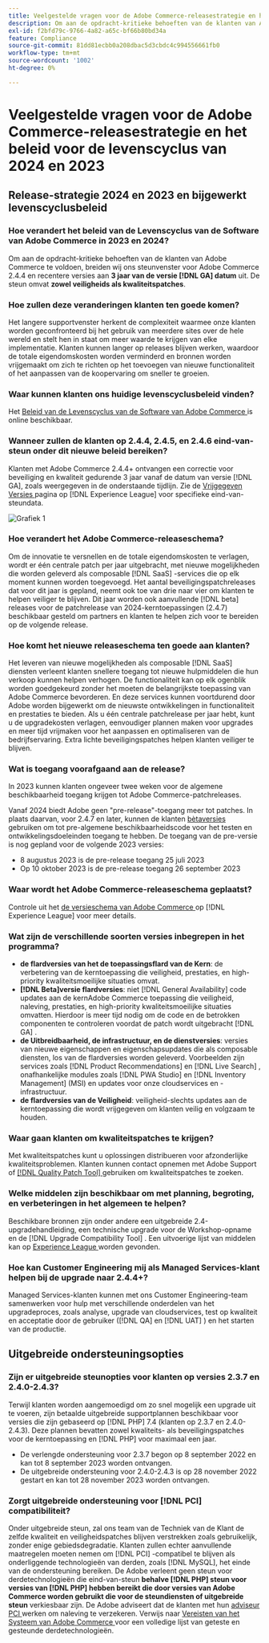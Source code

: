 ```yaml
---
title: Veelgestelde vragen voor de Adobe Commerce-releasestrategie en het beleid voor de levenscyclus van 2024 en 2023
description: Om aan de opdracht-kritieke behoeften van de klanten van Adobe Commerce te voldoen, breiden wij ons steunvenster voor Adobe Commerce 2.4.4 en recentere versies aan **3 jaar van de versie  [!DNL GA]  date* uit. De steun omvat **zowel veiligheids als kwaliteitspatches**. Raadpleeg onze nieuwe [releasekalender] (https://experienceleague.adobe.com/docs/commerce-operations/release/planning/schedule.html) voor informatie over de timing.
exl-id: f2bfd79c-9766-4a82-a65c-bf66b80bd34a
feature: Compliance
source-git-commit: 81dd81ecbb0a208dbac5d3cbdc4c994556661fb0
workflow-type: tm+mt
source-wordcount: '1002'
ht-degree: 0%

---
```


# Veelgestelde vragen voor de Adobe Commerce-releasestrategie en het beleid voor de levenscyclus van 2024 en 2023

## Release-strategie 2024 en 2023 en bijgewerkt levenscyclusbeleid

### Hoe verandert het beleid van de Levenscyclus van de Software van Adobe Commerce in 2023 en 2024?

Om aan de opdracht-kritieke behoeften van de klanten van Adobe Commerce te voldoen, breiden wij ons steunvenster voor Adobe Commerce 2.4.4 en recentere versies aan **3 jaar van de versie [!DNL GA] datum** uit. De steun omvat **zowel veiligheids als kwaliteitspatches**.

### Hoe zullen deze veranderingen klanten ten goede komen?

Het langere supportvenster herkent de complexiteit waarmee onze klanten worden geconfronteerd bij het gebruik van meerdere sites over de hele wereld en stelt hen in staat om meer waarde te krijgen van elke implementatie. Klanten kunnen langer op releases blijven werken, waardoor de totale eigendomskosten worden verminderd en bronnen worden vrijgemaakt om zich te richten op het toevoegen van nieuwe functionaliteit of het aanpassen van de koopervaring om sneller te groeien.

### Waar kunnen klanten ons huidige levenscyclusbeleid vinden?

Het [ Beleid van de Levenscyclus van de Software van Adobe Commerce ](https://www.adobe.com/content/dam/cc/en/legal/terms/enterprise/pdfs/Adobe-Commerce-Software-Lifecycle-Policy.pdf) is online beschikbaar.

### Wanneer zullen de klanten op 2.4.4, 2.4.5, en 2.4.6 eind-van-steun onder dit nieuwe beleid bereiken?

Klanten met Adobe Commerce 2.4.4+ ontvangen een correctie voor beveiliging en kwaliteit gedurende 3 jaar vanaf de datum van versie [!DNL GA], zoals weergegeven in de onderstaande tijdlijn. Zie de [ Vrijgegeven Versies ](https://experienceleague.adobe.com/docs/commerce-operations/release/versions.html) pagina op [!DNL Experience League] voor specifieke eind-van-steundata.

![ Grafiek 1 ](assets/MSKB-1978-1.jpg)

### Hoe verandert het Adobe Commerce-releaseschema?

Om de innovatie te versnellen en de totale eigendomskosten te verlagen, wordt er één centrale patch per jaar uitgebracht, met nieuwe mogelijkheden die worden geleverd als composable [!DNL SaaS] -services die op elk moment kunnen worden toegevoegd. Het aantal beveiligingspatchreleases dat voor dit jaar is gepland, neemt ook toe van drie naar vier om klanten te helpen veiliger te blijven. Dit jaar worden ook aanvullende [!DNL beta] releases voor de patchrelease van 2024-kerntoepassingen (2.4.7) beschikbaar gesteld om partners en klanten te helpen zich voor te bereiden op de volgende release.

### Hoe komt het nieuwe releaseschema ten goede aan klanten?

Het leveren van nieuwe mogelijkheden als composable [!DNL SaaS] diensten verleent klanten snellere toegang tot nieuwe hulpmiddelen die hun verkoop kunnen helpen verhogen. De functionaliteit kan op elk ogenblik worden goedgekeurd zonder het moeten de belangrijkste toepassing van Adobe Commerce bevorderen. En deze services kunnen voortdurend door Adobe worden bijgewerkt om de nieuwste ontwikkelingen in functionaliteit en prestaties te bieden. Als u één centrale patchrelease per jaar hebt, kunt u de upgradekosten verlagen, eenvoudiger plannen maken voor upgrades en meer tijd vrijmaken voor het aanpassen en optimaliseren van de bedrijfservaring. Extra lichte beveiligingspatches helpen klanten veiliger te blijven.

### Wat is toegang voorafgaand aan de release?

In 2023 kunnen klanten ongeveer twee weken voor de algemene beschikbaarheid toegang krijgen tot Adobe Commerce-patchreleases.

Vanaf 2024 biedt Adobe geen &quot;pre-release&quot;-toegang meer tot patches. In plaats daarvan, voor 2.4.7 en later, kunnen de klanten [ bètaversies ](https://experienceleague.adobe.com/docs/commerce-operations/release/beta.html) gebruiken om tot pre-algemene beschikbaarheidscode voor het testen en ontwikkelingsdoeleinden toegang te hebben. De toegang van de pre-versie is nog gepland voor de volgende 2023 versies:

* 8 augustus 2023 is de pre-release toegang 25 juli 2023
* Op 10 oktober 2023 is de pre-release toegang 26 september 2023

### Waar wordt het Adobe Commerce-releaseschema geplaatst?

Controle uit het [ de versieschema van Adobe Commerce ](https://experienceleague.adobe.com/docs/commerce-operations/release/planning/schedule.html) op [!DNL Experience League] voor meer details.

### Wat zijn de verschillende soorten versies inbegrepen in het programma?

* **de flardversies van het de toepassingsflard van de Kern**: de verbetering van de kerntoepassing die veiligheid, prestaties, en high-priority kwaliteitsmoeilijke situaties omvat.
* **[!DNL Beta]versie flardversies**: niet [!DNL General Availability] code updates aan de kernAdobe Commerce toepassing die veiligheid, naleving, prestaties, en high-priority kwaliteitsmoeilijke situaties omvatten. Hierdoor is meer tijd nodig om de code en de betrokken componenten te controleren voordat de patch wordt uitgebracht [!DNL GA] .
* **de Uitbreidbaarheid, de infrastructuur, en de dienstversies**: versies van nieuwe eigenschappen en eigenschapsupdates die als composable diensten, los van de flardversies worden geleverd. Voorbeelden zijn services zoals [!DNL Product Recommendations] en [!DNL Live Search] , onafhankelijke modules zoals [!DNL PWA Studio] en [!DNL Inventory Management] (MSI) en updates voor onze cloudservices en -infrastructuur.
* **de flardversies van de Veiligheid**: veiligheid-slechts updates aan de kerntoepassing die wordt vrijgegeven om klanten veilig en volgzaam te houden.

### Waar gaan klanten om kwaliteitspatches te krijgen?

Met kwaliteitspatches kunt u oplossingen distribueren voor afzonderlijke kwaliteitsproblemen. Klanten kunnen contact opnemen met Adobe Support of [[!DNL Quality Patch Tool] ](https://experienceleague.adobe.com/docs/commerce-knowledge-base/kb/announcements/commerce-announcements/magento-quality-patches-released-new-tool-to-self-serve-quality-patches.html) gebruiken om kwaliteitspatches te zoeken.

### Welke middelen zijn beschikbaar om met planning, begroting, en verbeteringen in het algemeen te helpen?

Beschikbare bronnen zijn onder andere een uitgebreide 2.4-upgradehandleiding, een technische upgrade voor de Workshop-opname en de [!DNL Upgrade Compatibility Tool] . Een uitvoerige lijst van middelen kan op [ Experience League ](https://experienceleague.adobe.com/docs/commerce-operations/upgrade-guide/resources/recommended-reading.html) worden gevonden.

### Hoe kan Customer Engineering mij als Managed Services-klant helpen bij de upgrade naar 2.4.4+?

Managed Services-klanten kunnen met ons Customer Engineering-team samenwerken voor hulp met verschillende onderdelen van het upgradeproces, zoals analyse, upgrade van cloudservices, test op kwaliteit en acceptatie door de gebruiker ([!DNL QA] en [!DNL UAT] ) en het starten van de productie.

## Uitgebreide ondersteuningsopties

### Zijn er uitgebreide steunopties voor klanten op versies 2.3.7 en 2.4.0-2.4.3?

Terwijl klanten worden aangemoedigd om zo snel mogelijk een upgrade uit te voeren, zijn betaalde uitgebreide supportplannen beschikbaar voor versies die zijn gebaseerd op [!DNL PHP] 7.4 (klanten op 2.3.7 en 2.4.0-2.4.3). Deze plannen bevatten zowel kwaliteits- als beveiligingspatches voor de kerntoepassing en [!DNL PHP] voor maximaal een jaar.

* De verlengde ondersteuning voor 2.3.7 begon op 8 september 2022 en kan tot 8 september 2023 worden ontvangen.
* De uitgebreide ondersteuning voor 2.4.0-2.4.3 is op 28 november 2022 gestart en kan tot 28 november 2023 worden ontvangen.

### Zorgt uitgebreide ondersteuning voor [!DNL PCI] compatibiliteit?

Onder uitgebreide steun, zal ons team van de Techniek van de Klant de zelfde kwaliteit en veiligheidspatches blijven verstrekken zoals gebruikelijk, zonder enige gebiedsdegradatie. Klanten zullen echter aanvullende maatregelen moeten nemen om [!DNL PCI] -compatibel te blijven als onderliggende technologieën van derden, zoals [!DNL MySQL], het einde van de ondersteuning bereiken. De Adobe verleent geen steun voor derdetechnologieën die eind-van-steun **behalve [!DNL PHP] steun voor versies van [!DNL PHP] hebben bereikt die door versies van Adobe Commerce worden gebruikt die voor de steundiensten of uitgebreide steun** verkiesbaar zijn. De Adobe adviseert dat de klanten met hun [ adviseur PCI ](https://www.pcisecuritystandards.org/assessors_and_solutions/qualified_security_assessors) werken om naleving te verzekeren. Verwijs naar [ Vereisten van het Systeem van Adobe Commerce ](https://experienceleague.adobe.com/docs/commerce-operations/installation-guide/system-requirements.html) voor een volledige lijst van geteste en gesteunde derdetechnologieën.

